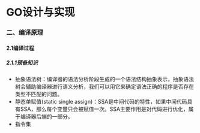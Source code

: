 # GO设计与实现

### 二、编译原理

#### 2.1编译过程

##### 2.1.1预备知识

- 抽象语法树：编译器的语法分析阶段生成的一个语法结构抽象表示，抽象语法树会辅助编译器进行语义分析，我们可以用它来确定语法正确的程序是否存在类型不匹配的问题。
- 静态单赋值(static single assign)：SSA是中间代码的特性，如果中间代码具有SSA，那么每个变量只会被赋值一次。SSA主要作用是对代码进行优化，属于编译器后端的一部分。
- 指令集